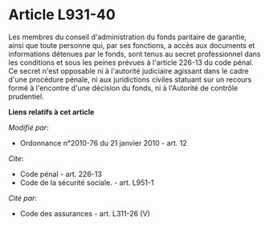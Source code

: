 # Article L931-40

Les membres du conseil d'administration du fonds paritaire de garantie, ainsi que toute personne qui, par ses fonctions, a
accès aux documents et informations détenues par le fonds, sont tenus au secret professionnel dans les conditions et sous les
peines prévues à l'article 226-13 du code pénal. Ce secret n'est opposable ni à l'autorité judiciaire agissant dans le cadre
d'une procédure pénale, ni aux juridictions civiles statuant sur un recours formé à l'encontre d'une décision du fonds, ni à
l'Autorité de contrôle prudentiel.

**Liens relatifs à cet article**

_Modifié par_:

  - Ordonnance n°2010-76 du 21 janvier 2010 - art. 12

_Cite_:

  - Code pénal - art. 226-13
  - Code de la sécurité sociale. - art. L951-1

_Cité par_:

  - Code des assurances - art. L311-26 (V)

